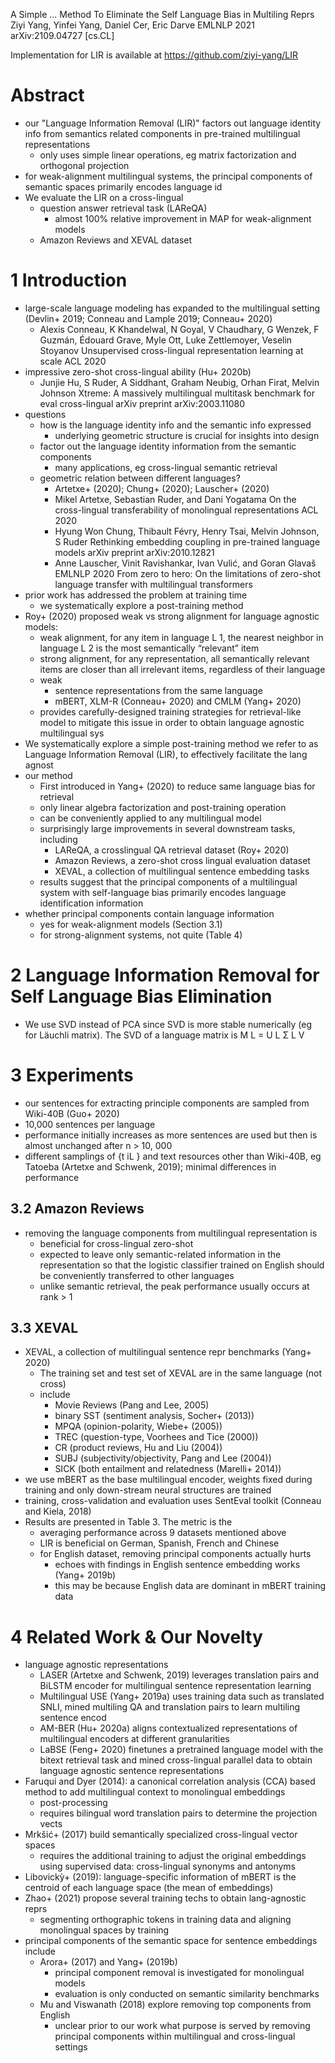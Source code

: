 A Simple ... Method To Eliminate the Self Language Bias in Multiling Reprs
Ziyi Yang, Yinfei Yang, Daniel Cer, Eric Darve
EMLNLP 2021 arXiv:2109.04727 [cs.CL]

Implementation for LIR is available at https://github.com/ziyi-yang/LIR

# Abstract

* our "Language Information Removal (LIR)" factors out language identity info
  from semantics related components in pre-trained multilingual representations
  * only uses simple linear operations,
    eg matrix factorization and orthogonal projection
* for weak-alignment multilingual systems, the
  principal components of semantic spaces primarily encodes language id
* We evaluate the LIR on a cross-lingual
  * question answer retrieval task (LAReQA)
    * almost 100% relative improvement in MAP for weak-alignment models
  * Amazon Reviews and XEVAL dataset

# 1 Introduction

* large-scale language modeling has expanded to the multilingual setting
  (Devlin+ 2019; Conneau and Lample 2019; Conneau+ 2020)
  * Alexis Conneau, K Khandelwal, N Goyal, V Chaudhary, G Wenzek, F Guzmán,
      Édouard Grave, Myle Ott, Luke Zettlemoyer, Veselin Stoyanov
    Unsupervised cross-lingual representation learning at scale
    ACL 2020
* impressive zero-shot cross-lingual ability (Hu+ 2020b)
  * Junjie Hu, S Ruder, A Siddhant, Graham Neubig, Orhan Firat, Melvin Johnson
    Xtreme: A massively multilingual multitask benchmark for eval cross-lingual
    arXiv preprint arXiv:2003.11080
* questions
  * how is the language identity info and the semantic info expressed
    * underlying geometric structure is crucial for insights into design
  * factor out the language identity information from the semantic components
    * many applications, eg cross-lingual semantic retrieval
  * geometric relation between different languages?
    * Artetxe+ (2020); Chung+ (2020); Lauscher+ (2020)
    * Mikel Artetxe, Sebastian Ruder, and Dani Yogatama
      On the cross-lingual transferability of monolingual representations
      ACL 2020
    * Hyung Won Chung, Thibault Févry, Henry Tsai, Melvin Johnson, S Ruder
      Rethinking embedding coupling in pre-trained language models
      arXiv preprint arXiv:2010.12821
    * Anne Lauscher, Vinit Ravishankar, Ivan Vulić, and Goran Glavaš
      EMLNLP 2020
      From zero to hero: On the limitations of zero-shot language transfer
        with multilingual transformers
* prior work has addressed the problem at training time
  * we systematically explore a post-training method
* Roy+ (2020) proposed weak vs strong alignment for language agnostic models:
  * weak alignment, for any item in language L 1, the nearest neighbor in
    language L 2 is the most semantically “relevant” item
  * strong alignment, for any representation, all semantically relevant items
    are closer than all irrelevant items, regardless of their language
  * weak
    * sentence representations from the same language
    * mBERT, XLM-R (Conneau+ 2020) and CMLM (Yang+ 2020)
  * provides carefully-designed training strategies for retrieval-like model to
    mitigate this issue in order to obtain language agnostic multilingual sys
* We systematically explore a simple post-training method we refer to as
  Language Information Removal (LIR), to effectively facilitate the lang agnost
* our method
  * First introduced in Yang+ (2020) to reduce same language bias for retrieval
  * only linear algebra factorization and post-training operation
  * can be conveniently applied to any multilingual model
  * surprisingly large improvements in several downstream tasks, including
    * LAReQA, a crosslingual QA retrieval dataset (Roy+ 2020)
    * Amazon Reviews, a zero-shot cross lingual evaluation dataset
    * XEVAL, a collection of multilingual sentence embedding tasks
  * results suggest that the principal components of a multilingual system with
    self-language bias primarily encodes language identification information
* whether principal components contain language information
  * yes for weak-alignment models (Section 3.1)
  * for strong-alignment systems, not quite (Table 4)

# 2 Language Information Removal for Self Language Bias Elimination

* We use SVD instead of PCA since SVD is more stable numerically (eg for
  Läuchli matrix). The SVD of a language matrix is M L = U L Σ L V

# 3 Experiments

* our sentences for extracting principle components are sampled from Wiki-40B
  (Guo+ 2020)
* 10,000 sentences per language
* performance initially increases as more sentences are used but
  then is almost unchanged after n > 10, 000
* different samplings of {t iL } and text resources other than Wiki-40B,
  eg Tatoeba (Artetxe and Schwenk, 2019); minimal differences in performance

## 3.2 Amazon Reviews

* removing the language components from multilingual representation is
  * beneficial for cross-lingual zero-shot
  * expected to leave only semantic-related information in the representation
    so that the logistic classifier trained on English should be conveniently
    transferred to other languages
  * unlike semantic retrieval, the peak performance usually occurs at rank > 1

## 3.3 XEVAL

* XEVAL, a collection of multilingual sentence repr benchmarks (Yang+ 2020)
  * The training set and test set of XEVAL are in the same language (not cross)
  * include
    * Movie Reviews (Pang and Lee, 2005)
    * binary SST (sentiment analysis, Socher+ (2013))
    * MPQA (opinion-polarity, Wiebe+ (2005))
    * TREC (question-type, Voorhees and Tice (2000))
    * CR (product reviews, Hu and Liu (2004))
    * SUBJ (subjectivity/objectivity, Pang and Lee (2004))
    * SICK (both entailment and relatedness (Marelli+ 2014))
* we use mBERT as the base multilingual encoder, weights fixed during training
  and only down-stream neural structures are trained
* training, cross-validation and evaluation uses SentEval toolkit
  (Conneau and Kiela, 2018)
* Results are presented in Table 3. The metric is the
  * averaging performance across 9 datasets mentioned above
  * LIR is beneficial on German, Spanish, French and Chinese
  * for English dataset, removing principal components actually hurts
    * echoes with findings in English sentence embedding works (Yang+ 2019b)
    * this may be because English data are dominant in mBERT training data

# 4 Related Work & Our Novelty

* language agnostic representations
  * LASER (Artetxe and Schwenk, 2019) leverages translation pairs and BiLSTM
    encoder for multilingual sentence representation learning
  * Multilingual USE (Yang+ 2019a) uses training data such as translated SNLI,
    mined multiling QA and translation pairs to learn multiling sentence encod
  * AM-BER (Hu+ 2020a) aligns contextualized representations of multilingual
    encoders at different granularities
  * LaBSE (Feng+ 2020) finetunes a pretrained language model
    with the bitext retrieval task and mined cross-lingual parallel data
    to obtain language agnostic sentence representations
* Faruqui and Dyer (2014): a canonical correlation analysis (CCA) based method
  to add multilingual context to monolingual embeddings
  * post-processing
  * requires bilingual word translation pairs to determine the projection vects
* Mrkšić+ (2017) build semantically specialized cross-lingual vector spaces
  * requires the additional training to adjust the original embeddings using
    supervised data: cross-lingual synonyms and antonyms
* Libovickỳ+ (2019): language-specific information of mBERT is the centroid of
  each language space (the mean of embeddings)
* Zhao+ (2021) propose several training techs to obtain lang-agnostic reprs
  * segmenting orthographic tokens in training data and
    aligning monolingual spaces by training
* principal components of the semantic space for sentence embeddings include
  * Arora+ (2017) and Yang+ (2019b)
    * principal component removal is investigated for monolingual models
    * evaluation is only conducted on semantic similarity benchmarks
  * Mu and Viswanath (2018) explore removing top components from English
    * unclear prior to our work what purpose is served by removing principal
      components within multilingual and cross-lingual settings
